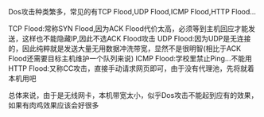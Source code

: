 Dos攻击种类繁多，常见的有TCP Flood,UDP Flood,ICMP Flood,HTTP Flood...

TCP Flood:常称SYN Flood,因为ACK Flood代价太高，必须等到主机回应才能发送，这样也不能隐藏IP,因此不选ACK Flood攻击
UDP Flood:因为UDP是无连接的，因此纯粹就是发送大量无用数据冲洗带宽，显然不是很明智(相比于ACK Flood还需要目标主机维护一个队列来说)
ICMP Flood:学校里禁止Ping...不能用
HTTP Flood:又称CC攻击，直接手动请求网页即可，由于没有代理池，先将就着本机用吧

总体来说，由于是无线网卡，本机带宽太小，似乎Dos攻击不能起到应有的效果，如果有肉鸡效果应该会好很多

